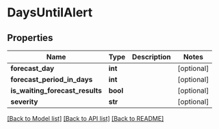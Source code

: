 # DaysUntilAlert

## Properties
Name | Type | Description | Notes
------------ | ------------- | ------------- | -------------
**forecast_day** | **int** |  | [optional] 
**forecast_period_in_days** | **int** |  | [optional] 
**is_waiting_forecast_results** | **bool** |  | [optional] 
**severity** | **str** |  | [optional] 

[[Back to Model list]](../README.md#documentation-for-models) [[Back to API list]](../README.md#documentation-for-api-endpoints) [[Back to README]](../README.md)


